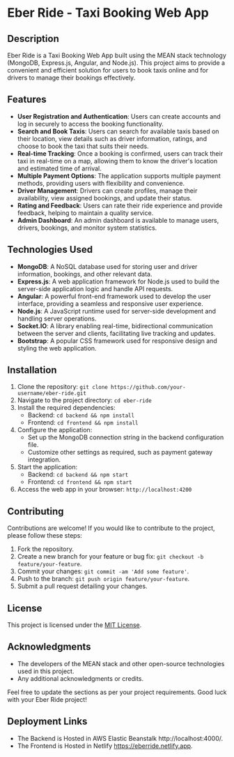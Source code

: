 # Eber Ride - Taxi Booking Web App

## Description
Eber Ride is a Taxi Booking Web App built using the MEAN stack technology (MongoDB, Express.js, Angular, and Node.js). This project aims to provide a convenient and efficient solution for users to book taxis online and for drivers to manage their bookings effectively.

## Features

- **User Registration and Authentication**: Users can create accounts and log in securely to access the booking functionality.
- **Search and Book Taxis**: Users can search for available taxis based on their location, view details such as driver information, ratings, and choose to book the taxi that suits their needs.
- **Real-time Tracking**: Once a booking is confirmed, users can track their taxi in real-time on a map, allowing them to know the driver's location and estimated time of arrival.
- **Multiple Payment Options**: The application supports multiple payment methods, providing users with flexibility and convenience.
- **Driver Management**: Drivers can create profiles, manage their availability, view assigned bookings, and update their status.
- **Rating and Feedback**: Users can rate their ride experience and provide feedback, helping to maintain a quality service.
- **Admin Dashboard**: An admin dashboard is available to manage users, drivers, bookings, and monitor system statistics.

## Technologies Used

- **MongoDB**: A NoSQL database used for storing user and driver information, bookings, and other relevant data.
- **Express.js**: A web application framework for Node.js used to build the server-side application logic and handle API requests.
- **Angular**: A powerful front-end framework used to develop the user interface, providing a seamless and responsive user experience.
- **Node.js**: A JavaScript runtime used for server-side development and handling server operations.
- **Socket.IO**: A library enabling real-time, bidirectional communication between the server and clients, facilitating live tracking and updates.
- **Bootstrap**: A popular CSS framework used for responsive design and styling the web application.

## Installation

1. Clone the repository: `git clone https://github.com/your-username/eber-ride.git`
2. Navigate to the project directory: `cd eber-ride`
3. Install the required dependencies:
   - Backend: `cd backend && npm install`
   - Frontend: `cd frontend && npm install`
4. Configure the application:
   - Set up the MongoDB connection string in the backend configuration file.
   - Customize other settings as required, such as payment gateway integration.
5. Start the application:
   - Backend: `cd backend && npm start`
   - Frontend: `cd frontend && npm start`
6. Access the web app in your browser: `http://localhost:4200`

## Contributing

Contributions are welcome! If you would like to contribute to the project, please follow these steps:

1. Fork the repository.
2. Create a new branch for your feature or bug fix: `git checkout -b feature/your-feature`.
3. Commit your changes: `git commit -am 'Add some feature'`.
4. Push to the branch: `git push origin feature/your-feature`.
5. Submit a pull request detailing your changes.

## License

This project is licensed under the [MIT License](LICENSE).

## Acknowledgments

- The developers of the MEAN stack and other open-source technologies used in this project.
- Any additional acknowledgments or credits.

Feel free to update the sections as per your project requirements. Good luck with your Eber Ride project!

## Deployment Links

- The Backend is Hosted in AWS Elastic Beanstalk http://localhost:4000/.
- The Frontend is Hosted in Netlify https://eberride.netlify.app.
